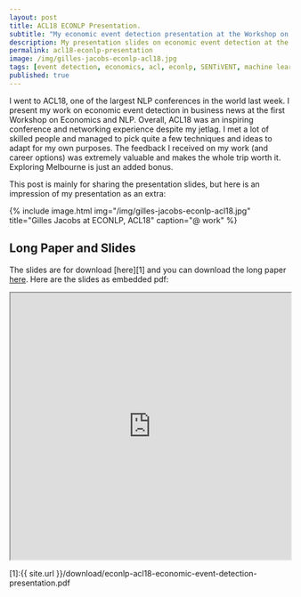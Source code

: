 ```yaml
---
layout: post
title: ACL18 ECONLP Presentation.
subtitle: "My economic event detection presentation at the Workshop on Economics and NLP."
description: My presentation slides on economic event detection at the Workshop on Economics and NLP at ACL18, Melbourne, AUS.
permalink: acl18-econlp-presentation
image: /img/gilles-jacobs-econlp-acl18.jpg
tags: [event detection, economics, acl, econlp, SENTiVENT, machine learning, economic news, text mining, NLP, event extraction]
published: true
---
```

I went to ACL18, one of the largest NLP conferences in the world last week.
I present my work on economic event detection in business news at the first Workshop on Economics and NLP.
Overall, ACL18 was an inspiring conference and networking experience despite my jetlag.
I met a lot of skilled people and managed to pick quite a few techniques and ideas to adapt for my own purposes.
The feedback I received on my work (and career options) was extremely valuable and makes the whole trip worth it.
Exploring Melbourne is just an added bonus.

This post is mainly for sharing the presentation slides, but here is an impression of my presentation as an extra:

{% include image.html
            img="/img/gilles-jacobs-econlp-acl18.jpg"
            title="Gilles Jacobs at ECONLP, ACL18"
            caption="@ work" %}

## Long Paper and Slides
The slides are for download [here][1] and you can download the long paper [here](https://aclanthology.info/papers/W18-3101/w18-3101).
Here are the slides as embedded pdf:

<iframe src="https://drive.google.com/file/d/1JfzZzCFarqiSBJSzzprtdqYINKWgd1AS/preview" width="100%" height="480"></iframe>

[1]:{{ site.url }}/download/econlp-acl18-economic-event-detection-presentation.pdf